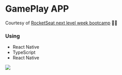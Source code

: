 # GamePlay APP
Courtesy of  [RocketSeat next level week bootcamp](https://github.com/rocketseat-education/nlw-06-react-native) 💜🚀

### Using
* React Native
* TypeScript
* React Native

![](https://github.com/rocketseat-education/nlw-06-react-native/blob/master/.github/cover.png?style=flat)
